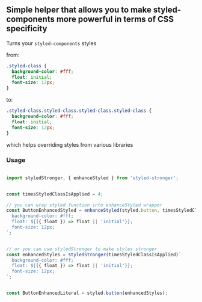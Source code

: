 ## Simple helper that allows you to make styled-components more powerful in terms of CSS specificity

Turns your `styled-components` styles

from:

```css
.styled-class {
  background-color: #fff;
  float: initial;
  font-size: 12px;
}
```

to:

```css
.styled-class.styled-class.styled-class.styled-class {
  background-color: #fff;
  float: initial;
  font-size: 12px;
}
```


which helps overriding styles from various libraries

### Usage

```js

import styledStronger, { enhanceStyled } from 'styled-stronger';


const timesStyledClassIsApplied = 4;

// you can wrap styled function into enhanceStyled wrapper
const ButtonEnhancedStyled = enhanceStyled(styled.button, timesStyledClassIsApplied)`
  background-color: #fff;
  float: ${({ float }) => float || 'initial'}};
  font-size: 12px;
`;


// or you can use styledStronger to make styles stronger
const enhancedStyles = styledStronger(timesStyledClassIsApplied)`
  background-color: #fff;
  float: ${({ float }) => float || 'initial'}};
  font-size: 12px;
`;


const ButtonEnhancedLiteral = styled.button(enhancedStyles);


```

